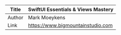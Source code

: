 Title |  SwiftUI Essentials & Views Mastery 
------|-------------------
Author|  Mark Moeykens
Link  |  https://www.bigmountainstudio.com
